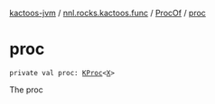 [kactoos-jvm](../../index.md) / [nnl.rocks.kactoos.func](../index.md) / [ProcOf](index.md) / [proc](./proc.md)

# proc

`private val proc: `[`KProc`](../../nnl.rocks.kactoos/-k-proc.md)`<`[`X`](index.md#X)`>`

The proc

